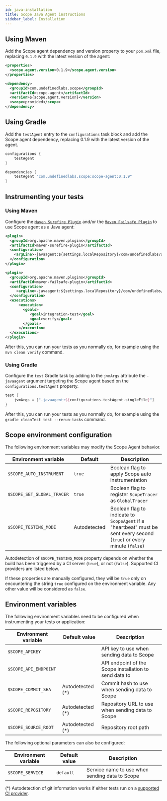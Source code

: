 ```yaml
---
id: java-installation
title: Scope Java Agent instructions
sidebar_label: Installation
---
```


## Using Maven

Add the Scope agent dependency and version property to your `pom.xml` file, replacing `0.1.9` with the latest version of the agent:

```xml
<properties>
  <scope.agent.version>0.1.9</scope.agent.version>
</properties>
```

```xml
<dependency>
  <groupId>com.undefinedlabs.scope</groupId>
  <artifactId>scope-agent</artifactId>
  <version>${scope.agent.version}</version>
  <scope>provided</scope>
</dependency>
```

## Using Gradle
Add the `testAgent` entry to the `configurations` task block and add the Scope agent dependency, replacing 0.1.9 with the latest version of the agent.

```groovy
configurations {
    testAgent
}

dependencies {
    testAgent "com.undefinedlabs.scope:scope-agent:0.1.9"
}
```

## Instrumenting your tests
### Using Maven
Configure the [`Maven Surefire Plugin`](https://maven.apache.org/surefire/maven-surefire-plugin/) and/or the [`Maven Failsafe Plugin`](https://maven.apache.org/surefire/maven-failsafe-plugin/) to use Scope agent as a Java agent:
```xml
<plugin>
  <groupId>org.apache.maven.plugins</groupId>
  <artifactId>maven-surefire-plugin</artifactId>
  <configuration>
    <argLine>-javaagent:${settings.localRepository}/com/undefinedlabs/scope/scope-agent/${scope.agent.version}/scope-agent-${scope.agent.version}.jar</argLine>
  </configuration>
</plugin>

<plugin>
  <groupId>org.apache.maven.plugins</groupId>
  <artifactId>maven-failsafe-plugin</artifactId>
  <configuration>
     <argLine>-javaagent:${settings.localRepository}/com/undefinedlabs/scope/scope-agent/${scope.agent.version}/scope-agent-${scope.agent.version}.jar</argLine>
  </configuration>
  <executions>
      <execution>
        <goals>
           <goal>integration-test</goal>
           <goal>verify</goal>
        </goals>
      </execution>
  </executions>
</plugin>
```
After this, you can run your tests as you normally do, for example using the `mvn clean verify` command.

### Using Gradle
Configure the `test` Gradle task by adding to the `jvmArgs` attribute the `-javaagent` argument targeting the Scope agent based on the `configurations.testAgent` property.

```groovy
test {
    jvmArgs = ["-javaagent:${configurations.testAgent.singleFile}"]
}
```

After this, you can run your tests as you normally do, for example using the `gradle cleanTest test --rerun-tasks` command.

## Scope environment configuration

The following environment variables may modify the Scope Agent behavior.

| Environment variable  | Default | Description |
|---|---|---|
| `$SCOPE_AUTO_INSTRUMENT` | `true` | Boolean flag to apply Scope auto instrumentation |
| `$SCOPE_SET_GLOBAL_TRACER` | `true` | Boolean flag to register `ScopeTracer` as `GlobalTracer` |
| `$SCOPE_TESTING_MODE` | Autodetected | Boolean flag to indicate to `ScopeAgent` if a "heartbeat" must be sent every second (`true`) or every minute (`false`) |

Autodetection of `$SCOPE_TESTING_MODE` property depends on whether the build has been triggered by a CI server (`true`), or not (`false`). Supported CI providers are listed below.

If these properties are manually configured, they will be `true` only on encountering the string `true` configured on the environment variable. Any other value will be considered as `false`.


## Environment variables

The following environment variables need to be configured when instrumenting your tests or application:

| Environment variable  | Default value    | Description                                            |
|-----------------------|------------------|--------------------------------------------------------|
| `$SCOPE_APIKEY`       |                  | API key to use when sending data to Scope              |
| `$SCOPE_API_ENDPOINT` |                  | API endpoint of the Scope installation to send data to |
| `$SCOPE_COMMIT_SHA`   | Autodetected (*) | Commit hash to use when sending data to Scope          |
| `$SCOPE_REPOSITORY`   | Autodetected (*) | Repository URL to use when sending data to Scope       |
| `$SCOPE_SOURCE_ROOT`  | Autodetected (*) | Repository root path                                   |

The following optional parameters can also be configured:

| Environment variable | Default value    | Description                                      |
|----------------------|------------------|--------------------------------------------------|
| `$SCOPE_SERVICE`     | `default`        | Service name to use when sending data to Scope   |

(*) Autodetection of git information works if either tests run on a [supported CI provider](java-compatibility.md#ci-providers).
